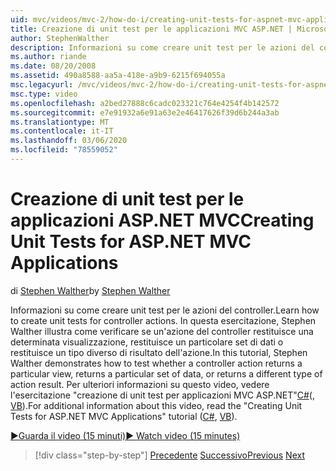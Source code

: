 ```yaml
---
uid: mvc/videos/mvc-2/how-do-i/creating-unit-tests-for-aspnet-mvc-applications
title: Creazione di unit test per le applicazioni MVC ASP.NET | Microsoft Docs
author: StephenWalther
description: Informazioni su come creare unit test per le azioni del controller. In questa esercitazione, Stephen Walther illustra come verificare se un'azione del controller restituisce un parti...
ms.author: riande
ms.date: 08/20/2008
ms.assetid: 490a8588-aa5a-418e-a9b9-6215f694055a
msc.legacyurl: /mvc/videos/mvc-2/how-do-i/creating-unit-tests-for-aspnet-mvc-applications
msc.type: video
ms.openlocfilehash: a2bed27888c6cadc023321c764e4254f4b142572
ms.sourcegitcommit: e7e91932a6e91a63e2e46417626f39d6b244a3ab
ms.translationtype: MT
ms.contentlocale: it-IT
ms.lasthandoff: 03/06/2020
ms.locfileid: "78559052"
---
```

# <a name="creating-unit-tests-for-aspnet-mvc-applications"></a><span data-ttu-id="14265-104">Creazione di unit test per le applicazioni ASP.NET MVC</span><span class="sxs-lookup"><span data-stu-id="14265-104">Creating Unit Tests for ASP.NET MVC Applications</span></span>

<span data-ttu-id="14265-105">di [Stephen Walther](https://github.com/StephenWalther)</span><span class="sxs-lookup"><span data-stu-id="14265-105">by [Stephen Walther](https://github.com/StephenWalther)</span></span>

<span data-ttu-id="14265-106">Informazioni su come creare unit test per le azioni del controller.</span><span class="sxs-lookup"><span data-stu-id="14265-106">Learn how to create unit tests for controller actions.</span></span> <span data-ttu-id="14265-107">In questa esercitazione, Stephen Walther illustra come verificare se un'azione del controller restituisce una determinata visualizzazione, restituisce un particolare set di dati o restituisce un tipo diverso di risultato dell'azione.</span><span class="sxs-lookup"><span data-stu-id="14265-107">In this tutorial, Stephen Walther demonstrates how to test whether a controller action returns a particular view, returns a particular set of data, or returns a different type of action result.</span></span> <span data-ttu-id="14265-108">Per ulteriori informazioni su questo video, vedere l'esercitazione "creazione di unit test per applicazioni MVC ASP.NET"[C#](../../../overview/older-versions-1/unit-testing/creating-unit-tests-for-asp-net-mvc-applications-cs.md)(, [VB](../../../overview/older-versions-1/unit-testing/creating-unit-tests-for-asp-net-mvc-applications-vb.md)).</span><span class="sxs-lookup"><span data-stu-id="14265-108">For additional information about this video, read the "Creating Unit Tests for ASP.NET MVC Applications" tutorial ([C#](../../../overview/older-versions-1/unit-testing/creating-unit-tests-for-asp-net-mvc-applications-cs.md), [VB](../../../overview/older-versions-1/unit-testing/creating-unit-tests-for-asp-net-mvc-applications-vb.md)).</span></span>

[<span data-ttu-id="14265-109">&#9654;Guarda il video (15 minuti)</span><span class="sxs-lookup"><span data-stu-id="14265-109">&#9654; Watch video (15 minutes)</span></span>](https://channel9.msdn.com/Blogs/ASP-NET-Site-Videos/creating-unit-tests-for-aspnet-mvc-applications)

> [!div class="step-by-step"]
> <span data-ttu-id="14265-110">[Precedente](preventing-javascript-injection-attacks.md)
> [Successivo](creating-custom-html-helpers.md)</span><span class="sxs-lookup"><span data-stu-id="14265-110">[Previous](preventing-javascript-injection-attacks.md)
[Next](creating-custom-html-helpers.md)</span></span>
